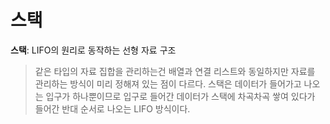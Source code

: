 # 스택
**스택**: LIFO의 원리로 동작하는 선형 자료 구조 
> 같은 타입의 자료 집합을 관리하는건 배열과 연결 리스트와 동일하지만 자료를 관리하는 방식이 미리 정해져 있는 점이 다르다.
> 스택은 데이터가 들어가고 나오는 입구가 하나뿐이므로 입구로 들어간 데이터가 스택에 차곡차곡 쌓여 있다가 들어간 반대 순서로 나오는 LIFO 방식이다.
